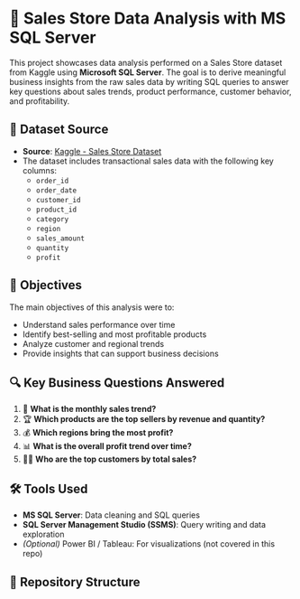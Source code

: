 # 🛒 Sales Store Data Analysis with MS SQL Server

This project showcases data analysis performed on a Sales Store dataset from Kaggle using **Microsoft SQL Server**. The goal is to derive meaningful business insights from the raw sales data by writing SQL queries to answer key questions about sales trends, product performance, customer behavior, and profitability.

## 📁 Dataset Source

- **Source**: [Kaggle - Sales Store Dataset](https://www.kaggle.com/)
- The dataset includes transactional sales data with the following key columns:
  - `order_id`
  - `order_date`
  - `customer_id`
  - `product_id`
  - `category`
  - `region`
  - `sales_amount`
  - `quantity`
  - `profit`

## 🧠 Objectives

The main objectives of this analysis were to:
- Understand sales performance over time
- Identify best-selling and most profitable products
- Analyze customer and regional trends
- Provide insights that can support business decisions

## 🔍 Key Business Questions Answered

1. 📆 **What is the monthly sales trend?**
2. 🏆 **Which products are the top sellers by revenue and quantity?**
3. 💰 **Which regions bring the most profit?**
4. 📊 **What is the overall profit trend over time?**
5. 🧍‍♂️ **Who are the top customers by total sales?**

## 🛠️ Tools Used

- **MS SQL Server**: Data cleaning and SQL queries
- **SQL Server Management Studio (SSMS)**: Query writing and data exploration
- *(Optional)* Power BI / Tableau: For visualizations (not covered in this repo)

## 📂 Repository Structure



